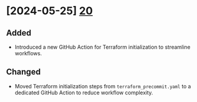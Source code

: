 # [2024-05-25] [20](https://github.com/flufi-io/workflows/issues/20)

## Added

- Introduced a new GitHub Action for Terraform initialization to streamline workflows.

## Changed

- Moved Terraform initialization steps from `terraform_precommit.yaml` to a dedicated GitHub Action to reduce workflow
  complexity.
